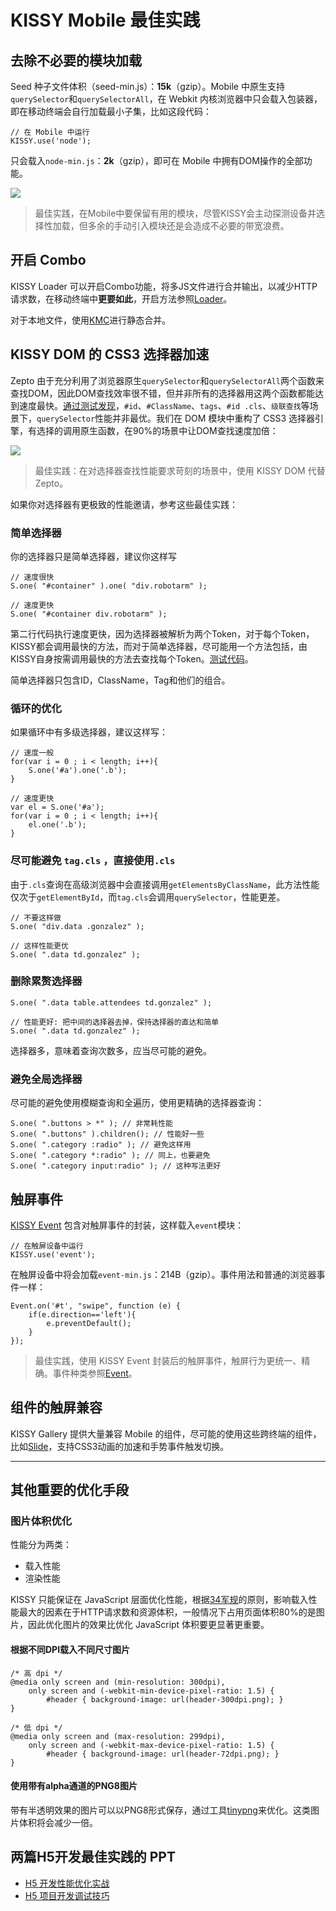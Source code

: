 # KISSY Mobile 最佳实践

## 去除不必要的模块加载

Seed 种子文件体积（seed-min.js）：**15k**（gzip）。Mobile 中原生支持`querySelector`和`querySelectorAll`，在 Webkit 内核浏览器中只会载入包装器，即在移动终端会自行加载最小子集，比如这段代码：
	
	// 在 Mobile 中运行
	KISSY.use('node');

只会载入`node-min.js`：**2k**（gzip），即可在 Mobile 中拥有DOM操作的全部功能。

![](http://gtms04.alicdn.com/tps/i4/T1khi2FfFdXXXKwN2U-393-61.png)

> 最佳实践，在Mobile中要保留有用的模块，尽管KISSY会主动探测设备并选择性加载，但多余的手动引入模块还是会造成不必要的带宽浪费。

## 开启 Combo

KISSY Loader 可以开启Combo功能，将多JS文件进行合并输出，以减少HTTP请求数，在移动终端中**更要如此**，开启方法参照[Loader](loader.html)。

对于本地文件，使用[KMC](kmc.html)进行静态合并。

## KISSY DOM 的 CSS3 选择器加速

Zepto 由于充分利用了浏览器原生`querySelector`和`querySelectorAll`两个函数来查找DOM，因此DOM查找效率很不错，但并非所有的选择器用这两个函数都能达到速度最快。[通过测试发现](https://speakerdeck.com/lijing00333/css-selector-performance)，`#id`、`#ClassName`、`tags`、`#id .cls`、`级联查找`等场景下，`querySelector`性能并非最优。我们在 DOM 模块中重构了 CSS3 选择器引擎，有选择的调用原生函数，在90%的场景中让DOM查找速度加倍：

![](http://gtms04.alicdn.com/tps/i4/T19b5yFkdXXXXvDWMq-529-511.png)

> 最佳实践：在对选择器查找性能要求苛刻的场景中，使用 KISSY DOM 代替 Zepto。

如果你对选择器有更极致的性能邀请，参考这些最佳实践：

### 简单选择器

你的选择器只是简单选择器，建议你这样写

	// 速度很快
	S.one( "#container" ).one( "div.robotarm" );

	// 速度更快
	S.one( "#container div.robotarm" );


第二行代码执行速度更快，因为选择器被解析为两个Token，对于每个Token，KISSY都会调用最快的方法，而对于简单选择器，尽可能用一个方法包括，由KISSY自身按需调用最快的方法去查找每个Token。[测试代码](http://jsperf.com/kissy-vs-zepto-id/8)。

简单选择器只包含ID，ClassName，Tag和他们的组合。


### 循环的优化

如果循环中有多级选择器，建议这样写：

	// 速度一般
	for(var i = 0 ; i < length; i++){
		S.one('#a').one('.b');
	}

	// 速度更快
	var el = S.one('#a');
	for(var i = 0 ; i < length; i++){
		el.one('.b');
	}


### 尽可能避免 `tag.cls` ，直接使用`.cls`

由于`.cls`查询在高级浏览器中会直接调用`getElementsByClassName`，此方法性能仅次于`getElementById`，而`tag.cls`会调用`querySelector`，性能更差。

	// 不要这样做
	S.one( "div.data .gonzalez" );

	// 这样性能更优
	S.one( ".data td.gonzalez" );

### 删除累赘选择器

	S.one( ".data table.attendees td.gonzalez" );

	// 性能更好: 把中间的选择器去掉，保持选择器的直达和简单
	S.one( ".data td.gonzalez" );

选择器多，意味着查询次数多，应当尽可能的避免。

### 避免全局选择器

尽可能的避免使用模糊查询和全遍历，使用更精确的选择器查询：

	S.one( ".buttons > *" ); // 非常耗性能
	S.one( ".buttons" ).children(); // 性能好一些
	S.one( ".category :radio" ); // 避免这样用
	S.one( ".category *:radio" ); // 同上，也要避免
	S.one( ".category input:radio" ); // 这种写法更好

## 触屏事件

[KISSY Event](event.html) 包含对触屏事件的封装，这样载入`event`模块：

	// 在触屏设备中运行
	KISSY.use('event');

在触屏设备中将会加载`event-min.js`：214B（gzip）。事件用法和普通的浏览器事件一样：

	Event.on('#t', "swipe", function (e) {
		if(e.direction=='left'){
			e.preventDefault();
		}
	});

> 最佳实践，使用 KISSY Event 封装后的触屏事件，触屏行为更统一、精确。事件种类参照[Event](event.html)。

## 组件的触屏兼容

KISSY Gallery 提供大量兼容 Mobile 的组件，尽可能的使用这些跨终端的组件，比如[Slide](http://gallery.kissyui.com/slide/1.1/guide/index.html)，支持CSS3动画的加速和手势事件触发切换。

--------------------------------------

## 其他重要的优化手段

### 图片体积优化

性能分为两类：

- 载入性能
- 渲染性能

KISSY 只能保证在 JavaScript 层面优化性能，根据[34军规](http://developer.yahoo.com/performance/rules.html)的原则，影响载入性能最大的因素在于HTTP请求数和资源体积，一般情况下占用页面体积80%的是图片，因此优化图片的效果比优化 JavaScript 体积要更显著更重要。

#### 根据不同DPI载入不同尺寸图片

	/* 高 dpi */
	@media only screen and (min-resolution: 300dpi),
		only screen and (-webkit-min-device-pixel-ratio: 1.5) {
			#header { background-image: url(header-300dpi.png); }
	}

	/* 低 dpi */
	@media only screen and (max-resolution: 299dpi),
		only screen and (-webkit-max-device-pixel-ratio: 1.5) {
			#header { background-image: url(header-72dpi.png); }
	}

#### 使用带有alpha通道的PNG8图片

带有半透明效果的图片可以以PNG8形式保存，通过工具[tinypng](http://tinypng.org/)来优化。这类图片体积将会减少一倍。

## 两篇H5开发最佳实践的 PPT

- [H5 开发性能优化实战](https://speakerdeck.com/ningzbruc/mobile-h5-xing-neng-you-hua)
- [H5 项目开发调试技巧](https://speakerdeck.com/paulguo/h5-mobile-kai-fa-diao-shi-shi-jian)
